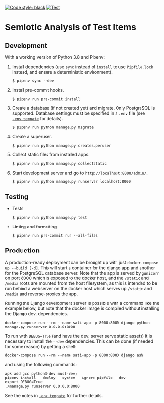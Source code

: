 [![Code style: black](https://img.shields.io/badge/code%20style-black-000000.svg)](https://github.com/psf/black)
[![Test](https://github.com/sul-cidr/sati/workflows/Test/badge.svg)](https://github.com/sul-cidr/sati/actions?query=workflow%3ATest)

# Semiotic Analysis of Test Items

## Development

With a working version of Python 3.8 and Pipenv:

1. Install dependencies (use `sync` instead of `install` to use `Pipfile.lock` instead, and ensure a deterministic environment).

   ```
   $ pipenv sync --dev
   ```

2. Install pre-commit hooks.

   ```
   $ pipenv run pre-commit install
   ```

3. Create a database (if not created yet) and migrate. Only PostgreSQL is supported. Database settings must be specified in a `.env` file (see [`.env_tempate`](.env_template) for details).

   ```
   $ pipenv run python manage.py migrate
   ```

4. Create a superuser.

   ```
   $ pipenv run python manage.py createsuperuser
   ```

5. Collect static files from installed apps.

   ```
   $ pipenv run python manage.py collectstatic
   ```

6. Start development server and go to `http://localhost:8000/admin/`.

   ```
   $ pipenv run python manage.py runserver localhost:8000
   ```

## Testing

- Tests

  ```
  $ pipenv run python manage.py test
  ```

- Linting and formatting
  ```
  $ pipenv run pre-commit run --all-files
  ```

## Production

A production-ready deployment can be brought up with just `docker-compose up --build [-d]`. This will start a container for the django app and another for the PostgreSQL database server. Note that the app is served by `gunicorn` on port 8000 which is exposed to the docker host, and the `/static` and `/media` roots are mounted from the host filesystem, as this is intended to be run behind a webserver on the docker host which serves up `/static` and `/media` and reverse-proxies the app.

Running the Django development server is possible with a command like the example below, but note that the docker image is compiled without installing the Django dev. dependencies.

```
docker-compose run --rm --name sati-app -p 8000:8000 django python manage.py runserver 0.0.0.0:8000
```

To run with `DEBUG=True` (and have the dev. server serve static assets) it is necessary to install the `--dev` dependencies. This can be done (if needed for some reason) by getting a shell:

```
docker-compose run --rm --name sati-app -p 8000:8000 django ash
```

and using the following commands:

```
apk add gcc python3-dev musl-dev;
pipenv install --deploy --system --ignore-pipfile --dev
export DEBUG=True
./manage.py runserver 0.0.0.0:8000
```

See the notes in [`.env_tempate`](.env_template) for further details.
